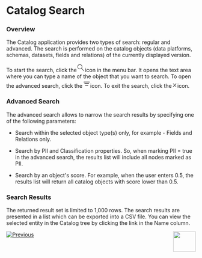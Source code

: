 # Catalog Search

### Overview

The Catalog application provides two types of search: regular and advanced. The search is performed on the catalog objects (data platforms, schemas, datasets, fields and relations) of the currently displayed version. 

To start the search, click the![](images/search.png)icon in the menu bar. It opens the text area where you can type a name of the object that you want to search. To open the advanced search, click the![](images/advanced.png)icon. To exit the search, click the![](images/close.png)icon.

### Advanced Search

The advanced search allows to narrow the search results by specifying one of the following parameters:

* Search within the selected object type(s) only, for example - Fields and Relations only. 

* Search by PII and Classification properties. So, when marking PII = true in the advanced search, the results list will include all nodes marked as PII.

* Search by an object's score. For example, when the user enters 0.5,  the results list will return all catalog objects with score lower than 0.5.

### Search Results

The returned result set is limited to 1,000 rows. The search results are presented in a list which can be exported into a CSV file. You can view the selected entity in the Catalog tree by clicking the link in the Name column.





[![Previous](/articles/images/Previous.png)](07_manual_overrides.md)[<img align="right" width="60" height="54" src="/articles/images/Next.png">](09_build_artifacts.md) 

